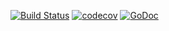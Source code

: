 [![Build Status](https://travis-ci.org/Teamwork/tryhttp.svg?branch=master)](https://travis-ci.org/Teamwork/tryhttp)
[![codecov](https://codecov.io/gh/Teamwork/tryhttp/branch/master/graph/badge.svg?token=n0k8YjbQOL)](https://codecov.io/gh/Teamwork/tryhttp)
[![GoDoc](https://godoc.org/github.com/Teamwork/tryhttp?status.svg)](https://godoc.org/github.com/Teamwork/tryhttp)

